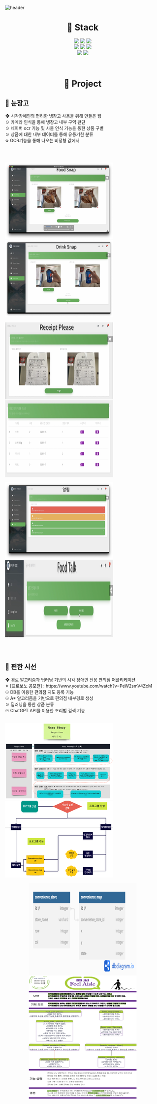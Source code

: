 <!--
**WiseChestnutTree/WiseChestnutTree** is a ✨ _special_ ✨ repository because its `README.md` (this file) appears on your GitHub profile.

Here are some ideas to get you started:

- 🔭 I’m currently working on ...
- 🌱 I’m currently learning ...
- 👯 I’m looking to collaborate on ...
- 🤔 I’m looking for help with ...
- 💬 Ask me about ...
- 📫 How to reach me: ...
- 😄 Pronouns: ...
- ⚡ Fun fact: ...
[![JS](https://img.shields.io/badge/JavaScript-F7DF1E?style=flat-square&logo=JavaScript&logoColor=black)](github.com/WiseChestnutTree/TODO-List)
-->

![header](https://capsule-render.vercel.app/api?type=Waving&color=auto&height=300&section=header&text=🍔Yool's🍔%20&fontSize=90)

<div align=center>
<h1>🍟 Stack</h1> 
</div>

<div align=center>
<img src="https://img.shields.io/badge/java-007396?style=for-the-badge&logo=java&logoColor=white"> 
<img src="https://img.shields.io/badge/spring-6DB33F?style=for-the-badge&logo=spring&logoColor=white">
<img src="https://img.shields.io/badge/springboot-6DB33F?style=for-the-badge&logo=springboot&logoColor=white">
<br>
<img src="https://img.shields.io/badge/c-00599C?style=for-the-badge&logo=c%2B%2B&logoColor=white">
<img src="https://img.shields.io/badge/python-3776AB?style=for-the-badge&logo=python&logoColor=white"> 
<img src="https://img.shields.io/badge/mysql-4479A1?style=for-the-badge&logo=mysql&logoColor=white">
<br>
<img src="https://img.shields.io/badge/github-181717?style=for-the-badge&logo=github&logoColor=white">
<img src="https://img.shields.io/badge/git-F05032?style=for-the-badge&logo=git&logoColor=white">
<br><br><br>
</div>


<div align=center>
<h1>🍟 Project</h1> 
</div>
<h2>🥤 눈장고</h2>
❖ 시각장애인의 편리한 냉장고 사용을 위해 만들은 웹
<br>
☉ 카메라 인식을 통해 냉장고 내부 구역 판단
<br>
☉ 네이버 ocr 기능 및 사물 인식 기능을 통한 상품 구별
<br>
☉ 상품에 대한 내부 데이터를 통해 유통기한 분류
<br>
✫ OCR기능을 통해 나오는 비정형 값에서 

<br><br>
<p>
  <img width="350" height="250" src="https://github.com/WiseChestnutTree/shotPic/blob/main/EYE_Food.png">
  <img width="350" height="250" src="https://github.com/WiseChestnutTree/shotPic/blob/main/EYE_Drinks.png">
</p>

<p>
  <img width="350" height="250" src="https://github.com/WiseChestnutTree/shotPic/blob/main/EYE_Receipt.png">
  <img width="350" height="250" src="https://github.com/WiseChestnutTree/shotPic/blob/main/EYE_FList.png">
</p>

<p>
  <img width="350" height="250" src="https://github.com/WiseChestnutTree/shotPic/blob/main/EYE_alarm.png">
  <img width="350" height="250" src="https://github.com/WiseChestnutTree/shotPic/blob/main/EYE_Voice.png">
</p>


<br><br>
<h2>🥤 편한 시선</h2>
❖ 경로 알고리즘과 딥러닝 기반의 시각 장애인 전용 편의점 어플리케이션
<br>
✦ [프로보노 공모전] : https://www.youtube.com/watch?v=PeW2smV4ZcM
<br>
☉ DB를 이용한 편의점 지도 등록 기능
<br>
☉ A* 알고리즘을 기반으로 편의점 내부경로 생성
<br>
☉ 딥러닝을 통한 상품 분류
<br>
☉ ChatGPT API를 이용한 조리법 검색 기능
<br><br>

<p>
  <img width="350" height="250" src="https://github.com/WiseChestnutTree/shotPic/blob/main/TARGET_USER.png">
  <img width="350" height="250" src="https://github.com/WiseChestnutTree/shotPic/blob/main/TARGET_PROGRAM.png">
</p>
<p align="center">
  <img width="350" height="300" src="https://github.com/WiseChestnutTree/shotPic/blob/main/TARGET_DB.png">
  <img width="350" height="400" src="https://github.com/WiseChestnutTree/shotPic/blob/main/TARGET_PANNEL.png">
</p>




